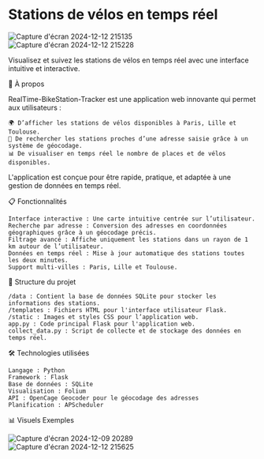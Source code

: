  # Stations de vélos en temps réel

![Capture d'écran 2024-12-12 215135](https://github.com/user-attachments/assets/fbdfed13-a78f-447a-bbf2-aa10ab69af74)
![Capture d'écran 2024-12-12 215228](https://github.com/user-attachments/assets/0fb173b1-60d5-40bf-a6b8-1f9abf29251f)

Visualisez et suivez les stations de vélos en temps réel avec une interface intuitive et interactive.

🌟 À propos


RealTime-BikeStation-Tracker est une application web innovante qui permet aux utilisateurs :

    🌍 D’afficher les stations de vélos disponibles à Paris, Lille et Toulouse.
    📍 De rechercher les stations proches d’une adresse saisie grâce à un système de géocodage.
    📊 De visualiser en temps réel le nombre de places et de vélos disponibles.

L'application est conçue pour être rapide, pratique, et adaptée à une gestion de données en temps réel.

📋 Fonctionnalités

    Interface interactive : Une carte intuitive centrée sur l’utilisateur.
    Recherche par adresse : Conversion des adresses en coordonnées géographiques grâce à un géocodage précis.
    Filtrage avancé : Affiche uniquement les stations dans un rayon de 1 km autour de l’utilisateur.
    Données en temps réel : Mise à jour automatique des stations toutes les deux minutes.
    Support multi-villes : Paris, Lille et Toulouse.

📂 Structure du projet

    /data : Contient la base de données SQLite pour stocker les informations des stations.
    /templates : Fichiers HTML pour l'interface utilisateur Flask.
    /static : Images et styles CSS pour l’application web.
    app.py : Code principal Flask pour l'application web.
    collect_data.py : Script de collecte et de stockage des données en temps réel.

🛠️ Technologies utilisées

    Langage : Python
    Framework : Flask
    Base de données : SQLite
    Visualisation : Folium
    API : OpenCage Geocoder pour le géocodage des adresses
    Planification : APScheduler

📊 Visuels
Exemples

![Capture d'écran 2024-12-09 20289](https://github.com/user-attachments/assets/b0a66d2b-49a9-4b28-859c-be16decfc118)
![Capture d'écran 2024-12-12 215625](https://github.com/user-attachments/assets/96fa6b0f-19c4-4175-9909-9db591118456)



